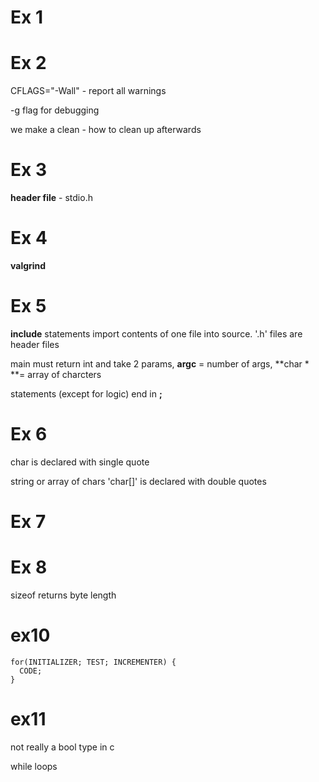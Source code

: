 # Ex 1

# Ex 2

CFLAGS="-Wall" - report all warnings

-g flag for debugging

we make a clean - how to clean up afterwards

# Ex 3 

**header file** - stdio.h

# Ex 4

**valgrind**

# Ex 5

**include** statements import contents of one file into 
source. '.h' files are header files

main must return int and take 2 params, 
**argc** = number of args, **char * **= array of charcters

statements (except for logic) end in **;**

# Ex 6

char is declared with single quote

string or array of chars 'char[]' is declared with double quotes

# Ex 7

# Ex 8

sizeof returns byte length

# ex10

    for(INITIALIZER; TEST; INCREMENTER) {
      CODE;
    }

# ex11

not really a bool type in c

while loops
